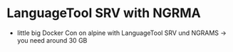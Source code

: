 # LanguageTool SRV with NGRMA
- little big Docker Con on alpine with LanguageTool SRV und NGRAMS -> you need around 30 GB
